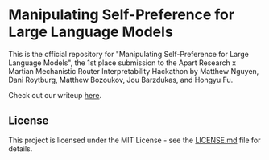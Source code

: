 # Manipulating Self-Preference for Large Language Models

This is the official repository for "Manipulating Self-Preference for Large Language Models", the 1st place submission to the Apart Research x Martian Mechanistic Router Interpretability Hackathon by Matthew Nguyen, Dani Roytburg, Matthew Bozoukov, Jou Barzdukas, and Hongyu Fu.

Check out our writeup [here](https://drive.google.com/uc?export=download&id=1uLjExfEY6_XaCW-hxTEsJGbLDcXhcSzy).

## License
This project is licensed under the MIT License - see the [LICENSE.md](LICENSE.md) file for details.
